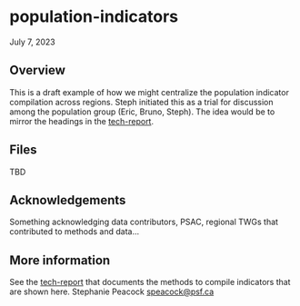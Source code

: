 # population-indicators

July 7, 2023

## Overview

This is a draft example of how we might centralize the population indicator compilation across regions. Steph initiated this as a trial for discussion among the population group (Eric, Bruno, Steph). The idea would be to mirror the headings in the [tech-report](https://bookdown.org/salmonwatersheds/tech-report/).

## Files

TBD
## Acknowledgements

Something acknowledging data contributors, PSAC, regional TWGs that contributed to methods and data...

## More information

See the [tech-report](https://bookdown.org/salmonwatersheds/tech-report/) that documents the methods to compile indicators that are shown here.
Stephanie Peacock <speacock@psf.ca>
